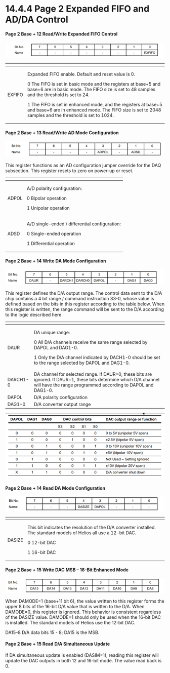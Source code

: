 # 14.4.4 Page 2 Expanded FIFO and AD/DA Control

#### Page 2      Base + 12     Read/Write Expanded FIFO Control

![](../../../../.gitbook/assets/32%20%284%29.png)

<table>
  <thead>
    <tr>
      <th style="text-align:left"></th>
      <th style="text-align:left"></th>
    </tr>
  </thead>
  <tbody>
    <tr>
      <td style="text-align:left">EXFIFO</td>
      <td style="text-align:left">
        <p>Expanded FIFO enable. Default and reset value is 0.</p>
        <p>0 The FIFO is set in basic mode and the registers at base+5 and base+6
          are in basic mode. The FIFO size is set to 48 samples and the threshold
          is set to 24.</p>
        <p>1 The FIFO is set in enhanced mode, and the registers at base+5 and base+6
          are in enhanced mode. The FIFO size is set to 2048 samples and the threshold
          is set to 1024.</p>
      </td>
    </tr>
  </tbody>
</table>

#### Page 2          Base + 13           Read/Write AD Mode Configuration

![](../../../../.gitbook/assets/33%20%285%29.png)

This register functions as an AD configuration jumper override for the DAQ subsection. This register resets to zero on power-up or reset. 

<table>
  <thead>
    <tr>
      <th style="text-align:left"></th>
      <th style="text-align:left"></th>
    </tr>
  </thead>
  <tbody>
    <tr>
      <td style="text-align:left">ADPOL</td>
      <td style="text-align:left">
        <p>A/D polarity configuration:</p>
        <p>0 Bipolar operation</p>
        <p>1 Unipolar operation</p>
      </td>
    </tr>
    <tr>
      <td style="text-align:left">ADSD</td>
      <td style="text-align:left">
        <p>A/D single-ended / differential configuration:</p>
        <p>0 Single-ended operation</p>
        <p>1 Differential operation</p>
      </td>
    </tr>
  </tbody>
</table>

#### Page 2  Base + 14        Write      DA Mode Configuration

![](../../../../.gitbook/assets/34%20%284%29.png)

This register defines the D/A output range. The control data sent to the D/A chip contains a 4 bit range / command instruction S3-0, whose value is defined based on the bits in this register according to the table below. When this register is written, the range command will be sent to the D/A according to the logic described here.

<table>
  <thead>
    <tr>
      <th style="text-align:left"></th>
      <th style="text-align:left"></th>
    </tr>
  </thead>
  <tbody>
    <tr>
      <td style="text-align:left">DAUR</td>
      <td style="text-align:left">
        <p>DA unique range:</p>
        <p>0 All D/A channels receive the same range selected by DAPOL and DAG1-0.</p>
        <p>1 Only the D/A channel indicated by DACH1-0 should be set to the range
          selected by DAPOL and DAG1-0.</p>
      </td>
    </tr>
    <tr>
      <td style="text-align:left">DARCH1-0</td>
      <td style="text-align:left">DA channel for selected range. If DAUR=0, these bits are ignored. If DAUR=1,
        these bits determine which D/A channel will have the range programmed according
        to DAPOL and DAG1-0.</td>
    </tr>
    <tr>
      <td style="text-align:left">DAPOL</td>
      <td style="text-align:left">D/A polarity configuration</td>
    </tr>
    <tr>
      <td style="text-align:left">DAG1-0</td>
      <td style="text-align:left">D/A converter output range</td>
    </tr>
  </tbody>
</table>

![](../../../../.gitbook/assets/image%20%28153%29.png)

#### Page 2 Base + 14       Read      DA Mode Configuration

![](../../../../.gitbook/assets/36%20%283%29.png)

<table>
  <thead>
    <tr>
      <th style="text-align:left"></th>
      <th style="text-align:left"></th>
    </tr>
  </thead>
  <tbody>
    <tr>
      <td style="text-align:left">DASIZE</td>
      <td style="text-align:left">
        <p>This bit indicates the resolution of the D/A converter installed. The
          standard models of Helios all use a 12-bit DAC.</p>
        <p>0 12-bit DAC</p>
        <p>1 16-bit DAC</p>
      </td>
    </tr>
  </tbody>
</table>

#### Page 2 Base + 15      Write      DAC MSB – 16-Bit Enhanced Mode

![](../../../../.gitbook/assets/37%20%283%29.png)

When DAMODE=1 \(base+11 bit 6\), the value written to this register forms the upper 8 bits of the 16-bit D/A value that is written to the D/A. When DAMODE=0, this register is ignored. This behavior is consistent regardless of the DASIZE value. DAMODE=1 should only be used when the 16-bit DAC is installed. The standard models of Helios use the 12-bit DAC. 

DA15–8          D/A data bits 15 - 8; DA15 is the MSB.

#### Page 2 Base + 15      Read      D/A Simultaneous Update

If DA simultaneous update is enabled \(DASIM=1\), reading this register will update the DAC outputs in both 12 and 16-bit mode. The value read back is 0.

